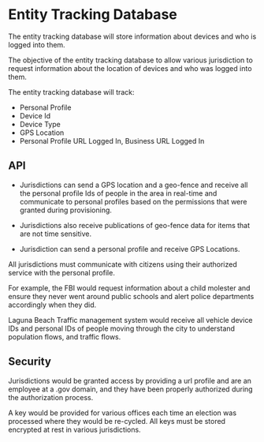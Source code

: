 # Entity Tracking Database

The entity tracking database will store information about devices and who is logged into them.

The objective of the entity tracking database to allow various jurisdiction to request information about the location of devices and who was logged into them.

The entity tracking database will track:

- Personal Profile
- Device Id
- Device Type
- GPS Location
- Personal Profile URL Logged In, Business URL Logged In

## API

- Jurisdictions can send a GPS location and a geo-fence and receive all the personal profile Ids of people in the area in real-time and communicate to personal profiles based on the permissions that were granted during provisioning.

- Jurisdictions also receive publications of geo-fence data for items that are not time sensitive.

- Jurisdiction can send a personal profile and receive GPS Locations.

All jurisdictions must communicate with citizens using their authorized service with the personal profile.

For example, the FBI would request information about a child molester and ensure they never went around public schools and alert police departments accordingly when they did.

Laguna Beach Traffic management system would receive all vehicle device IDs and personal IDs of people moving through the city to understand population flows, and traffic flows.

## Security

Jurisdictions would be granted access by providing a url profile and are an employee at a .gov domain, and they have been properly authorized during the authorization process.

A key would be provided for various offices each time an election was processed where they would be re-cycled. All keys must be stored encrypted at rest in various jurisdictions.
